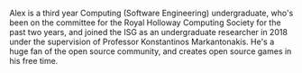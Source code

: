 Alex is a third year Computing (Software Engineering) undergraduate, who's been on the committee for the Royal Holloway Computing Society for the past two years, and joined the ISG as an undergraduate researcher in 2018 under the supervision of Professor Konstantinos Markantonakis. He's a huge fan of the open source community, and creates open source games in his free time.